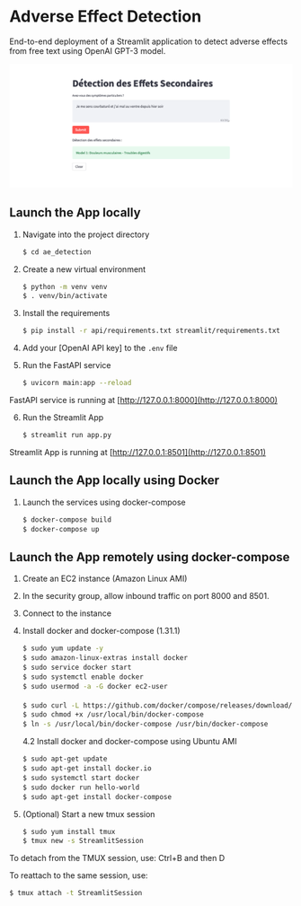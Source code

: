 # Adverse Effect Detection

End-to-end deployment of a Streamlit application to detect adverse effects from free text using OpenAI GPT-3 model.

![My Image](screenshot_app.png)

## Launch the App locally

1. Navigate into the project directory

   ```bash
   $ cd ae_detection
   ```

2. Create a new virtual environment

   ```bash
   $ python -m venv venv
   $ . venv/bin/activate
   ```

3. Install the requirements

   ```bash
   $ pip install -r api/requirements.txt streamlit/requirements.txt
   ```

4. Add your [OpenAI API key] to the `.env` file

5. Run the FastAPI service

   ```bash
   $ uvicorn main:app --reload
   ```

FastAPI service is running at [http://127.0.0.1:8000](http://127.0.0.1:8000)

6. Run the Streamlit App

   ```bash
   $ streamlit run app.py
   ```

Streamlit App is running at [http://127.0.0.1:8501](http://127.0.0.1:8501)

## Launch the App locally using Docker

1. Launch the services using docker-compose

   ```bash
   $ docker-compose build
   $ docker-compose up
   ```

## Launch the App remotely using docker-compose

1. Create an EC2 instance (Amazon Linux AMI)
2. In the security group, allow inbound traffic on port 8000 and 8501.
3. Connect to the instance
4. Install docker and docker-compose (1.31.1)

   ```bash
   $ sudo yum update -y
   $ sudo amazon-linux-extras install docker
   $ sudo service docker start
   $ sudo systemctl enable docker
   $ sudo usermod -a -G docker ec2-user

   $ sudo curl -L https://github.com/docker/compose/releases/download/1.31.1/docker-compose-`uname -s`-`uname -m` | sudo tee /usr/local/bin/docker-compose > /dev/null
   $ sudo chmod +x /usr/local/bin/docker-compose
   $ ln -s /usr/local/bin/docker-compose /usr/bin/docker-compose
   ```

   4.2 Install docker and docker-compose using Ubuntu AMI

   ```bash
   $ sudo apt-get update
   $ sudo apt-get install docker.io
   $ sudo systemctl start docker
   $ sudo docker run hello-world
   $ sudo apt-get install docker-compose
   ```

5. (Optional) Start a new tmux session

   ```bash
   $ sudo yum install tmux
   $ tmux new -s StreamlitSession
   ```
   

To detach from the TMUX session, use: Ctrl+B and then D

To reattach to the same session, use:

```bash
$ tmux attach -t StreamlitSession
```
